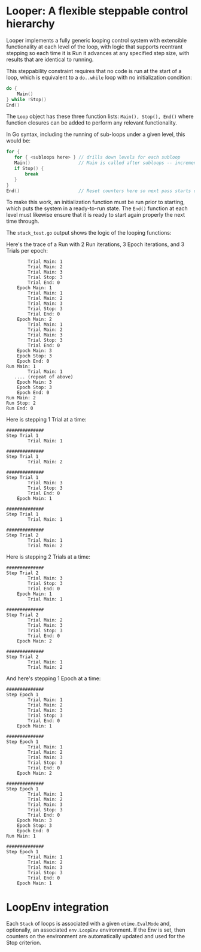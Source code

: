 # Looper: A flexible steppable control hierarchy

Looper implements a fully generic looping control system with extensible functionality at each level of the loop, with logic that supports reentrant stepping so each time it is Run it advances at any specified step size, with results that are identical to running.

This steppability constraint requires that no code is run at the start of a loop, which is equivalent to a `do..while` loop with no initialization condition:

```C
do {
    Main()
} while !Stop()
End()
```

The `Loop` object has these three function lists: `Main(), Stop(), End()` where function closures can be added to perform any relevant functionality.

In Go syntax, including the running of sub-loops under a given level, this would be:

```Go
for {
   for { <subloops here> } // drills down levels for each subloop
   Main()                  // Main is called after subloops -- increment counters!
   if Stop() {
       break
   }
}
End()                      // Reset counters here so next pass starts over
```

To make this work, an initialization function must be run prior to starting, which puts the system in a ready-to-run state.  The `End()` function at each level must likewise ensure that it is ready to start again properly the next time through.

The `stack_test.go` output shows the logic of the looping functions:

Here's the trace of a Run with 2 Run iterations, 3 Epoch iterations, and 3 Trials per epoch:

```
		Trial Main: 1
		Trial Main: 2
		Trial Main: 3
		Trial Stop: 3
		Trial End: 0
	Epoch Main: 1
		Trial Main: 1
		Trial Main: 2
		Trial Main: 3
		Trial Stop: 3
		Trial End: 0
	Epoch Main: 2
		Trial Main: 1
		Trial Main: 2
		Trial Main: 3
		Trial Stop: 3
		Trial End: 0
	Epoch Main: 3
	Epoch Stop: 3
	Epoch End: 0
Run Main: 1
		Trial Main: 1
   .... (repeat of above)
	Epoch Main: 3
	Epoch Stop: 3
	Epoch End: 0
Run Main: 2
Run Stop: 2
Run End: 0
```

Here is stepping 1 Trial at a time:

```
##############
Step Trial 1
		Trial Main: 1

##############
Step Trial 1
		Trial Main: 2

##############
Step Trial 1
		Trial Main: 3
		Trial Stop: 3
		Trial End: 0
	Epoch Main: 1

##############
Step Trial 1
		Trial Main: 1

##############
Step Trial 2
		Trial Main: 1
		Trial Main: 2
```

Here is stepping 2 Trials at a time:

```
##############
Step Trial 2
		Trial Main: 3
		Trial Stop: 3
		Trial End: 0
	Epoch Main: 1
		Trial Main: 1

##############
Step Trial 2
		Trial Main: 2
		Trial Main: 3
		Trial Stop: 3
		Trial End: 0
	Epoch Main: 2

##############
Step Trial 2
		Trial Main: 1
		Trial Main: 2
```

And here's stepping 1 Epoch at a time:

```
##############
Step Epoch 1
		Trial Main: 1
		Trial Main: 2
		Trial Main: 3
		Trial Stop: 3
		Trial End: 0
	Epoch Main: 1

##############
Step Epoch 1
		Trial Main: 1
		Trial Main: 2
		Trial Main: 3
		Trial Stop: 3
		Trial End: 0
	Epoch Main: 2

##############
Step Epoch 1
		Trial Main: 1
		Trial Main: 2
		Trial Main: 3
		Trial Stop: 3
		Trial End: 0
	Epoch Main: 3
	Epoch Stop: 3
	Epoch End: 0
Run Main: 1

##############
Step Epoch 1
		Trial Main: 1
		Trial Main: 2
		Trial Main: 3
		Trial Stop: 3
		Trial End: 0
	Epoch Main: 1
```

# LoopEnv integration

Each `Stack` of loops is associated with a given `etime.EvalMode` and, optionally, an associated `env.LoopEnv` environment.  If the Env is set, then counters on the environment are automatically updated and used for the Stop criterion.


